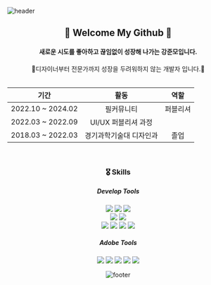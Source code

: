 
![header](https://capsule-render.vercel.app/api?type=waving&color=0:8dd0fc,100:ddb4f6&height=150&section=header)

<div align=center>
    
##  👋 Welcome My Github 👋

#### 새로운 시도를 좋아하고 끊임없이 성장해 나가는 강준모입니다.
🌱디자이너부터 전문가까지 성장을 두려워하지 않는 개발자 입니다.🌱 
<br/>
<br/>
<div markdown="1" align=center>

|기간|활동|역할
|:-:|:-:|:-:
|2022.10 ~ 2024.02 |  필커뮤니티 | 퍼블리셔
|2022.03 ~ 2022.09 | UI/UX 퍼블리셔 과정 | 
|2018.03 ~ 2022.03 | 경기과학기술대 디자인과 | 졸업

</div>


<br/>

### 🎖 Skills
 
##### Develop Tools
 
<img src="https://img.shields.io/badge/Next.js-000000?style=flat-square&logo=Next.js&logoColor=white"/> <img src="https://img.shields.io/badge/React-61DAFB?style=flat-square&logo=React&logoColor=black"/> <img src="https://img.shields.io/badge/Typescript-3178C6?style=flat-square&logo=Typescript&logoColor=white"/>  
<img src="https://img.shields.io/badge/styled components-DB7093?style=flat-square&logo=styled-components&logoColor=white"/>
<img src="https://img.shields.io/badge/Tailwind CSS-06B6D4?style=flat-square&logo=Tailwind CSS&logoColor=white"/>  
<img src="https://img.shields.io/badge/PHP-777BB4?style=flat-square&logo=php&logoColor=white"/> 
<img src="https://img.shields.io/badge/JavaScript-F7DF1E?style=flat-square&logo=javascript&logoColor=black"/> 
<img src="https://img.shields.io/badge/CSS3-1572B6?style=flat-square&logo=css3&logoColor=white"/> <img src="https://img.shields.io/badge/HTML5-E34F26?style=flat-square&logo=HTML5&logoColor=white" />





##### Adobe Tools

<img src="https://img.shields.io/badge/Adobe Photoshop-31A8FF?style=flat-square&logo=Adobe Photoshop&logoColor=white"/>  <img src="https://img.shields.io/badge/Adobe Illustrator-FF9A00?style=flat-square&logo=Adobe Illustrator&logoColor=white"/> <img src="https://img.shields.io/badge/Adobe XD-FF61F6?style=flat-square&logo=Adobe XD&logoColor=white"/>  <img src="https://img.shields.io/badge/Adobe Premiere Pro-9999FF?style=flat-square&logo=Adobe Premiere Pro&logoColor=white"/>
<img src="https://img.shields.io/badge/Adobe After Effects-9999FF?style=flat-square&logo=Adobe After Effects&logoColor=white"/>





   ![footer](https://capsule-render.vercel.app/api?type=waving&color=0:8dd0fc,100:ddb4f6&height=150&section=footer)

